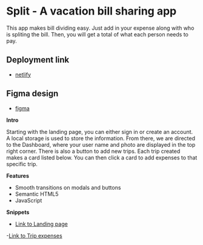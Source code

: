 # Split - A vacation bill sharing app

This app makes bill dividing easy. Just add in your expense along with who is spliting the bill. Then, you will get a total of what each person needs to pay.

## Deployment link

- [netlify](https://splitcodejam.netlify.app/)

## Figma design

- [figma](https://www.figma.com/design/MdtjLmfXHULzE8ugn7EQSf/Split?node-id=3-4&t=X3AsvLIx8xyrC6vO-0)

**Intro**

Starting with the landing page, you can either sign in or create an account. A local storage is used to store the information. From there, we are directed to the Dashboard, where your user name and photo are displayed in the top right corner. There is also a button to add new trips. Each trip created makes a card listed below. You can then click a card to add expenses to that specific trip.

**Features**

- Smooth transitions on modals and buttons
- Semantic HTML5
- JavaScript

**Snippets**

- [Link to Landing page](https://1drv.ms/v/c/f9b132b7c21d5a03/EWix86fTb99Ft4n4t_3rXs4Bry3N1SXvcMFcw8u-qrqLfw?e=Die97f)

-[Link to Trip expenses](https://1drv.ms/v/c/f9b132b7c21d5a03/ERJscDiW-kNFtQFyBliU6igBu1p_3BEG5zIsSlUf15yTTQ?e=8cWtAo)
